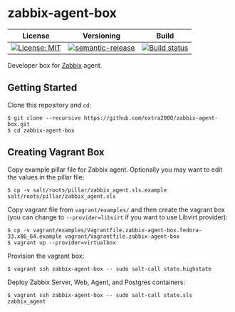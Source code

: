 # zabbix-agent-box

| License | Versioning | Build |
| ------- | ---------- | ----- |
| [![License: MIT](https://img.shields.io/badge/License-MIT-yellow.svg)](https://opensource.org/licenses/MIT) | [![semantic-release](https://img.shields.io/badge/%20%20%F0%9F%93%A6%F0%9F%9A%80-semantic--release-e10079.svg)](https://github.com/semantic-release/semantic-release) | [![Build status](https://ci.appveyor.com/api/projects/status/400mqb6pns4rveb8/branch/master?svg=true)](https://ci.appveyor.com/project/nikAizuddin/zabbix-agent-box/branch/master) |

Developer box for [Zabbix](https://github.com/zabbix/zabbix) agent.


## Getting Started

Clone this repository and `cd`:
```
$ git clone --recursive https://github.com/extra2000/zabbix-agent-box.git
$ cd zabbix-agent-box
```


## Creating Vagrant Box

Copy example pillar file for Zabbix agent. Optionally you may want to edit the values in the pillar file:
```
$ cp -v salt/roots/pillar/zabbix_agent.sls.example salt/roots/pillar/zabbix_agent.sls
```

Copy vagrant file from `vagrant/examples/` and then create the vagrant box (you can change to `--provider=libvirt` if you want to use Libvirt provider):
```
$ cp -v vagrant/examples/Vagrantfile.zabbix-agent-box.fedora-33.x86_64.example vagrant/Vagrantfile.zabbix-agent-box
$ vagrant up --provider=virtualbox
```

Provision the vagrant box:
```
$ vagrant ssh zabbix-agent-box -- sudo salt-call state.highstate
```

Deploy Zabbix Server, Web, Agent, and Postgres containers:
```
$ vagrant ssh zabbix-agent-box -- sudo salt-call state.sls zabbix_agent
```
